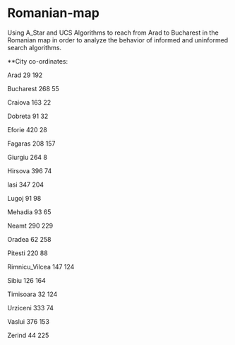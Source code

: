 # Romanian-map
Using A_Star and UCS Algorithms to reach from Arad to Bucharest in the Romanian map in order to analyze the behavior of informed and uninformed search algorithms.

**City co-ordinates:

Arad 29 192

Bucharest 268 55

Craiova 163 22

Dobreta 91 32

Eforie 420 28

Fagaras 208 157

Giurgiu 264 8

Hirsova 396 74

Iasi 347 204

Lugoj 91 98

Mehadia 93 65

Neamt 290 229

Oradea 62 258

Pitesti 220 88

Rimnicu_Vilcea 147 124

Sibiu 126 164

Timisoara 32 124

Urziceni 333 74

Vaslui 376 153

Zerind 44 225
